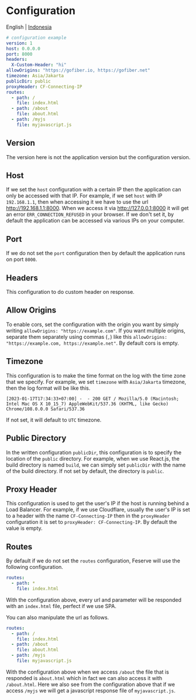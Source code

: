 # Configuration

English | [Indonesia](configuration-id.md)

```yaml
# configuration example
version: 1
host: 0.0.0.0
port: 8000
headers: 
  X-Custom-Header: "hi"
allowOrigins: "https://gofiber.io, https://gofiber.net"
timezone: Asia/Jakarta
publicDir: public
proxyHeader: CF-Connecting-IP
routes:
  - path: /
    file: index.html
  - path: /about
    file: about.html
  - path: /myjs
    file: myjavascript.js
```

## Version

The version here is not the application version but the configuration version.

## Host

If we set the `host` configuration with a certain IP then the application can only be accessed with that IP. For example, if we set `host` with IP `192.168.1.1`, then when accessing it we have to use the url <http://192.168.1.1:8000>. When we access it via <http://127.0.0.1:8000> it will get an error `ERR_CONNECTION_REFUSED` in your browser. If we don't set it, by default the application can be accessed via various IPs on your computer.

## Port

If we do not set the `port` configuration then by default the application runs on port `8000`.

## Headers

This configuration to do custom header on response.

## Allow Origins

To enable cors, set the configuration with the origin you want by simply writing `allowOrigins: "https://example.com"`. If you want multiple origins, separate them separately using commas (`,`) like this `allowOrigins: "https://example.com, https://example.net"`. By default cors is empty.

## Timezone

This configuration is to make the time format on the log with the time zone that we specify. For example, we set `timezone` with `Asia/Jakarta` timezone, then the log format will be like this.

```shell
[2023-01-17T17:34:33+07:00] -  - 200 GET / Mozilla/5.0 (Macintosh; Intel Mac OS X 10_15_7) AppleWebKit/537.36 (KHTML, like Gecko) Chrome/108.0.0.0 Safari/537.36
```

If not set, it will default to `UTC` timezone.

## Public Directory

In the written configuration `publicDir`, this configuration is to specify the location of the `public` directory. For example, when we use React.js, the build directory is named `build`, we can simply set `publicDir` with the name of the build directory. If not set by default, the directory is `public`.

## Proxy Header

This configuration is used to get the user's IP if the host is running behind a Load Balancer. For example, if we use Cloudflare, usually the user's IP is set to a header with the name `CF-Connecting-IP` then in the `proxyHeader` configuration it is set to `proxyHeader: CF-Connecting-IP`. By default the value is empty.

## Routes

By default if we do not set the `routes` configuration, Feserve will use the following configuration.

```yaml
routes:
  - path: *
    file: index.html
```

With the configuration above, every url and parameter will be responded with an `index.html` file, perfect if we use SPA.

You can also manipulate the url as follows.

```yaml
routes:
  - path: /
    file: index.html
  - path: /about
    file: about.html
  - path: /myjs
    file: myjavascript.js
```

With the configuration above when we access `/about` the file that is responded is `about.html` which in fact we can also access it with `/about.html`. Here we also see from the configuration above that if we access `/myjs` we will get a javascript response file of `myjavascript.js`.
